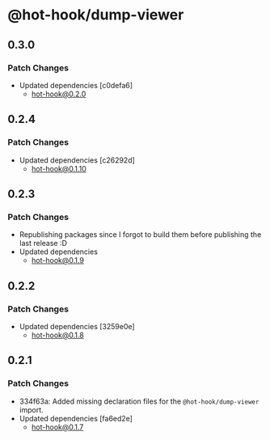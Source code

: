 # @hot-hook/dump-viewer

## 0.3.0

### Patch Changes

- Updated dependencies [c0defa6]
  - hot-hook@0.2.0

## 0.2.4

### Patch Changes

- Updated dependencies [c26292d]
  - hot-hook@0.1.10

## 0.2.3

### Patch Changes

- Republishing packages since I forgot to build them before publishing the last release :D
- Updated dependencies
  - hot-hook@0.1.9

## 0.2.2

### Patch Changes

- Updated dependencies [3259e0e]
  - hot-hook@0.1.8

## 0.2.1

### Patch Changes

- 334f63a: Added missing declaration files for the `@hot-hook/dump-viewer` import.
- Updated dependencies [fa6ed2e]
  - hot-hook@0.1.7
